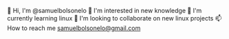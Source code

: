 👋 Hi, I'm @samuelbolsonelo
👀 I'm interested in new knowledge
🌱 I'm currently learning linux
💞️ I'm looking to collaborate on new linux projects
📫 How to reach me samuelbolsonelo@gmail.com

<!---
samuelbolsonelo/samuelbolsonelo is a ✨ special ✨ repository because its `README.md` (this file) appears on your GitHub profile.
You can click the Preview link to take a look at your changes.
--->
